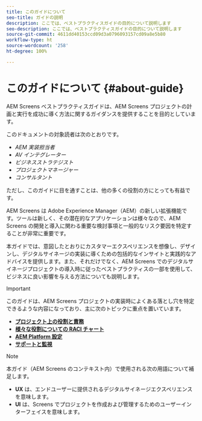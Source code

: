 ```yaml
---
title: このガイドについて
seo-title: ガイドの説明
description: ここでは、ベストプラクティスガイドの目的について説明します
seo-description: ここでは、ベストプラクティスガイドの目的について説明します
source-git-commit: 4611dd40153ccd09d3a0796093157cd09a8e5b80
workflow-type: ht
source-wordcount: '258'
ht-degree: 100%

---
```



# このガイドについて {#about-guide}

AEM Screens ベストプラクティスガイドは、AEM Screens プロジェクトの計画と実行を成功に導く方法に関するガイダンスを提供することを目的としています。

このドキュメントの対象読者は次のとおりです。

* *AEM 実装担当者*
* *AV インテグレーター*
* *ビジネスストラテジスト*
* *プロジェクトマネージャー*
* *コンサルタント*

ただし、このガイドに目を通すことは、他の多くの役割の方にとっても有益です。

AEM Screens は Adobe Experience Manager（AEM）の新しい拡張機能です。ツールは新しく、その潜在的なアプリケーションは様々なので、AEM Screens の開発と導入に関わる重要な検討事項と一般的なリスク要因を特定することが非常に重要です。

本ガイドでは、意図したとおりにカスタマーエクスペリエンスを想像し、デザインし、デジタルサイネージの実装に導くための包括的なインサイトと実践的なアドバイスを提供します。また、それだけでなく、AEM Screens でのデジタルサイネージプロジェクトの導入時に従ったベストプラクティスの一部を使用して、ビジネスに良い影響を与える方法についても説明します。

>[!IMPORTANT]
>
> このガイドは、AEM Screens プロジェクトの実装時によくある落とし穴を特定できるような内容になっており、主に次のトピックに重点を置いています。
>
> * **[プロジェクト上の役割と責務](roles-responsibilities.md)**
> * **[様々な役割についての RACI チャート](roles-responsibilities.md#raci-chart)**
> * **[AEM Platform 設定](aem-platform-configurations.md)**
> * **[サポートと監視](support-monitoring.md)**


>[!NOTE]
>
> 本ガイド（AEM Screens のコンテキスト内）で使用される次の用語について補足します。
>
> * **UX** は、エンドユーザーに提供されるデジタルサイネージエクスペリエンスを意味します。
> * **UI** は、Screens でプロジェクトを作成および管理するためのユーザーインターフェイスを意味します。

